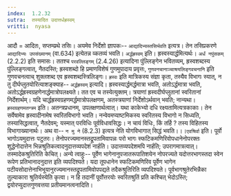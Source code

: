 ```yaml
---
index:  1.2.32
sutra:  तस्यादित उदात्तर्धह्रस्वम्
vritti:  nyasa
---
```


आदौ = आदितः, सप्तम्य्रथे तसिः। अयमेव निर्देशो ज्ञापकः-- `आद्यादिभ्यस्तसिर्भवति` इत्यत्र। तेन तसिप्रकरणे `आद्यादिभ्यः उपसंख्यानम्` (वा.634) इत्येतन्न व्कतव्यं भवति। `अर्द्धह्रस्वम्` इति। ह्रस्वस्यार्द्धमित्यर्थः। `अर्धं नपुंसकम्` (2.2.2) इति समासः। ततश्च `परवल्लिङ्गम्` (2.4.26) इत्यादिना पुंल्लिङ्गेन भवितव्यम्, ह्रस्वशब्दस्य पुंल्लिङ्गत्वात्, नैतदस्ति; ह्रस्वशब्दो हि प्रमाणविशेषं गुणमुपादाय प्रवृत्तः, `गुणवनचानाञ्चाश्रयलिङ्गवचनानि` इति गुणवचनत्वाच् शुक्लशब्द एव ह्रस्वशब्दस्त्रिलिङ्गः। `ह्रस्वः` इति मात्रिकस्य संज्ञा कृता, तस्यैव विभागः स्यात्, न तु दीर्घप्लुतयोरित्याशङ्क्याह-- `अर्द्धह्रस्वम्` इत्यादि। ह्रस्वस्यार्द्धमर्द्धमात्रा भवति, अतोऽर्द्धमात्रा भवति, अतोऽर्द्धह्रस्वग्रहणेनार्द्धमात्रोपलक्ष्यते। तत एव च तस्येत्युक्तम्। त्रयाणां ह्रस्वदीर्घप्लुतानां स्वरितानां निर्देशार्थम्। यदि चार्द्धह्रस्वग्रहणमर्द्धमात्रोपलक्षणम्, अतस्त्रयाणां निर्देशोऽर्थवान् भवति; नान्यथा।
`ह्रस्वग्रहणमतन्त्रम` इति। अतन्त्रप्रधानम्, उपलक्षणार्थत्वात्। यथा काकेभ्यो दधि रक्ष्यतामित्यत्रकाकाः। तेन सर्वेषामेव ह्रस्वादीनामेष स्वरितविभागो भवति। नन्वेवमप्याष्टमिकस्य स्वरितस्य विभागो न सिध्यति, तस्यासिद्धत्वात्, नैतदेवम्; यस्मात् परविधिः पूर्वविधावसिद्धः। न चायं विधिः, किं तर्हि ? तस्य विहितस्य विभागाख्यानार्थः। अथ वा-- `न मु ने` (8.2.3) इत्यत्र नेति योगविभागात् सिद्धं भवति।।।`एवश्रिर्वा` इति। पूर्वो भागोऽयमुदात्तः पटुतरः। तेनोपरज्यमानस्तद्रूपतामिवापन्नः परो
भागः स्फटिकमणिरिवोपधानेनोपरक्तः शुद्धेनोदात्तेन भिन्नश्रुतिकत्वादनुदात्तव्यपदेशं नार्हति। उदात्तव्यपदेशमपि नार्हति; उपरागमात्रत्वात्। तस्मादेकश्रुतिरिति केचित्। अन्ये त्वाहुः-- पूर्वेण भागेनानुपजातरूपातिशयेन नोपरज्यते यदोत्तरभागस्तदा स्वेन रूपेण प्रतिभानादनुदात्त इति व्यपदिश्यते। यदा तूपधानेन स्फटिकमणिरिव पूर्वेण भागेन पटीयसोदात्तेनाभिभूयानुरज्यमानस्तद्रूपतामिवोपपद्यते तदैकश्रुतिरिति व्यपदिश्यते। पूर्वभागश्रुतेरभिन्नैका तुल्याकारा श्रुतिर्यस्येति कृत्वा। न हि तदानीं पूर्वोत्तरयोः स्वरितश्रुतिं प्रति कश्चित् भेदोऽस्ति; द्वयोरप्युदात्तगुणवत्तया प्रतीयमानत्वनादिति।

